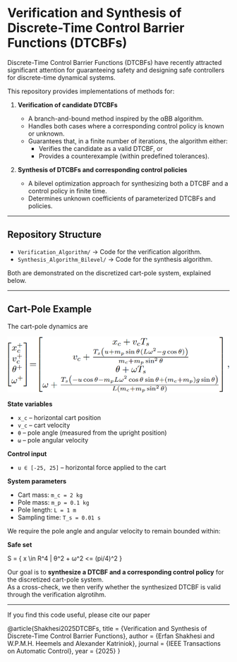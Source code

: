 # Verification and Synthesis of Discrete-Time Control Barrier Functions (DTCBFs)

Discrete-Time Control Barrier Functions (DTCBFs) have recently attracted significant attention for guaranteeing safety and designing safe controllers for discrete-time dynamical systems.  

This repository provides implementations of methods for:

1. **Verification of candidate DTCBFs**  
   - A branch-and-bound method inspired by the αBB algorithm.  
   - Handles both cases where a corresponding control policy is known or unknown.  
   - Guarantees that, in a finite number of iterations, the algorithm either:  
     - Verifies the candidate as a valid DTCBF, or  
     - Provides a counterexample (within predefined tolerances).  

2. **Synthesis of DTCBFs and corresponding control policies**  
   - A bilevel optimization approach for synthesizing both a DTCBF and a control policy in finite time.  
   - Determines unknown coefficients of parameterized DTCBFs and policies.  

---

## Repository Structure

- `Verification_Algorithm/` → Code for the verification algorithm.  
- `Synthesis_Algorithm_Bilevel/` → Code for the synthesis algorithm.  

Both are demonstrated on the discretized cart-pole system, explained below.

---

## Cart-Pole Example

The cart-pole dynamics are 


![Cart-Pole Dynamics](cart-pole.png)


**State variables**  
- `x_c` – horizontal cart position  
- `v_c` – cart velocity  
- `θ` – pole angle (measured from the upright position)  
- `ω` – pole angular velocity  

**Control input**  
- `u ∈ [-25, 25]` – horizontal force applied to the cart  

**System parameters**  
- Cart mass: `m_c = 2 kg`  
- Pole mass: `m_p = 0.1 kg`  
- Pole length: `L = 1 m`  
- Sampling time: `T_s = 0.01 s`  

We require the pole angle and angular velocity to remain bounded within:

**Safe set**  

S = { x \in R^4 | θ^2 + ω^2 <= (pi/4)^2 }


Our goal is to **synthesize a DTCBF and a corresponding control policy** for the discretized cart-pole system.  
As a cross-check, we then verify whether the synthesized DTCBF is valid through the verification algrotihm.  

---

If you find this code useful, please cite our paper

@article{Shakhesi2025DTCBFs,
  title     = {Verification and Synthesis of Discrete-Time Control Barrier Functions},
  author    = {Erfan Shakhesi and W.P.M.H. Heemels and Alexander Katriniok},
  journal   = {IEEE Transactions on Automatic Control},
  year      = {2025}
}

